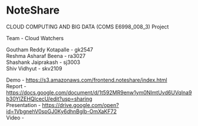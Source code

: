 # NoteShare
CLOUD COMPUTING AND BIG DATA (COMS E6998_008_3) Project <br/>

Team - Cloud Watchers <br/>

Goutham Reddy Kotapalle - gk2547<br/>
Reshma Asharaf Beena - ra3027<br/>
Shashank Jaiprakash - sj3003<br/>
Shiv Vidhyut - skv2109<br/>


Demo - https://s3.amazonaws.com/frontend.noteshare/index.html <br/>
Report - https://docs.google.com/document/d/1t592MR9enw1ym0NImtUvd6UVqlna9b30YlZEHQlcecU/edit?usp=sharing <br/>
Presentation - https://drive.google.com/open?id=1VbgnehV0spGJ0Ky6dhnBglb-OmXaKF72 <br/>
Video -  <br/>

